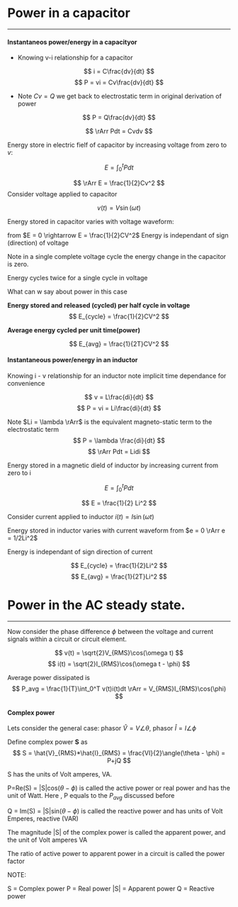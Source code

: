 # Power in a capacitor
---
#### Instantaneos power/energy in a capacityor

- Knowing v-i relationship for a capacitor

$$
i = C\frac{dv}{dt}
$$
$$
P = vi = Cv\frac{dv}{dt}
$$

- Note $Cv = Q$ we get back to electrostatic term in original derivation of power

$$
P = Q\frac{dv}{dt}
$$

$$
\rArr Pdt = Cvdv
$$

Energy store in electric fielf of capacitor by increasing voltage from zero to $v$:

$$
E = \int_0^t Pdt
$$

$$
\rArr E = \frac{1}{2}Cv^2
$$
Consider voltage applied to capacitor

$$
v(t) = V\sin(\omega t)
$$


Energy stored in capacitor varies with voltage waveform:

from $E = 0 \rightarrow E = \frac{1}{2}CV^2$
Energy is independant of sign (direction) of voltage

Note in a single complete voltage cycle the energy change in the capacitor is zero.

Energy cycles twice for a single cycle in voltage

What can w say about power in this case

**Energy stored and released (cycled) per half cycle in voltage**
$$
E_{cycle} = \frac{1}{2}CV^2
$$

**Average energy cycled per unit time(power)**

$$
E_{avg} = \frac{1}{2T}CV^2
$$

#### Instantaneous power/energy in an inductor

Knowing i - v relationship for an inductor
note implicit time dependance for convenience

$$
v = L\frac{di}{dt}
$$
$$
P = vi = Li\frac{di}{dt}
$$

Note $Li = \lambda \rArr$ is the equivalent magneto-static term to the electrostatic term
$$
P = \lambda \frac{di}{dt}
$$
$$
\rArr Pdt = Lidi
$$

Energy stored in a magnetic dield of inductor by increasing current from zero to i

$$
E = \int_0^t Pdt
$$

$$
E = \frac{1}{2} Li^2
$$

Consider current applied to inductor $i(t) = I\sin(\omega t)$

Energy stored in inductor varies with current waveform from $e = 0 \rArr e = 1/2Li^2$

Energy is independant of sign direction of current

$$
E_{cycle} = \frac{1}{2}Li^2
$$
$$
E_{avg} = \frac{1}{2T}Li^2
$$

# Power in the AC steady state.
---
Now consider the phase difference $\phi$ between the voltage and current signals within a circuit or circuit element.

$$
v(t) = \sqrt{2}V_{RMS}\cos(\omega t)
$$
$$
i(t) = \sqrt{2}I_{RMS}\cos(\omega t - \phi)
$$

Average power dissipated is
$$
P_avg = \frac{1}{T}\int_0^T v(t)i(t)dt \rArr = V_{RMS}I_{RMS}\cos(\phi)
$$

#### Complex power
Lets consider the general case: phasor $\hat{V} = V\angle\theta,$ phasor $\hat{I} = I\angle\phi$

Define complex power **S** as
$$
S = \hat{V}_{RMS}*\hat{I}_{RMS} = \frac{VI}{2}\angle(\theta - \phi) = P+jQ
$$

S has the units of Volt amperes, VA.

P=Re(S) = |S|cos($\theta - \phi$) is called the active power or real power and has the unit of Watt. Here , P equals to the $P_{avg}$ discussed before

Q = Im(S) = |S|sin($\theta - \phi$) is called the reactive power and has units of Volt Emperes, reactive (VAR)

The magnitude |S| of the complex power is called the apparent power, and the unit of Volt amperes VA

The ratio of active power to apparent power in a circuit is called the power factor


NOTE:

S = Complex power
P = Real power
|S| = Apparent power
Q = Reactive power

